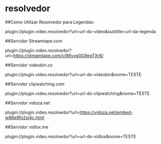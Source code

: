 # resolvedor
##Como Utilizar Resolvedor para Legendas:

plugin://plugin.video.resolvedor?url=url-do-video&amp;subtitle=url-da-legenda

##Servidor Streamtape.com

plugin://plugin.video.resolvedor?url=https://streamtape.com/v/86vvg0G9egTXr6/

##Servidor videobin.co

plugin://plugin.video.resolvedor?url=url-do-videobin&amp;nome=TESTE

##Servidor clipwatching.com

plugin://plugin.video.resolvedor?url=url-do-clipwatching&amp;nome=TESTE
  
##Servidor vidoza.net

plugin://plugin.video.resolvedor?url=https://vidoza.net/embed-w89e9fo2si4c.html

##Servidor vidlox.me

plugin://plugin.video.resolvedor?url=url-do-vidlox&amp;nome=TESTE
